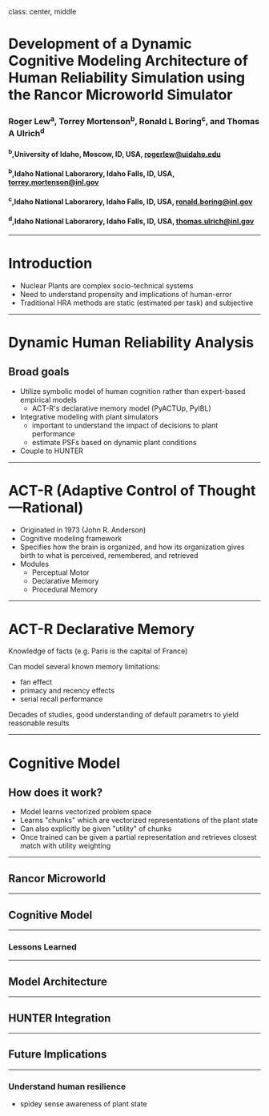 class: center, middle

# Development of a Dynamic Cognitive Modeling Architecture of Human Reliability Simulation using the Rancor Microworld Simulator

### Roger Lew<sup>a</sup>, Torrey Mortenson<sup>b</sup>, Ronald L Boring<sup>c</sup>, and Thomas A Ulrich<sup>d</sup>
#### <sup>b</sup>,University of Idaho, Moscow, ID, USA, rogerlew@uidaho.edu
#### <sup>b</sup>,Idaho National Laborarory, Idaho Falls, ID, USA, torrey.mortenson@inl.gov
#### <sup>c</sup>,Idaho National Laborarory, Idaho Falls, ID, USA, ronald.boring@inl.gov
#### <sup>d</sup>,Idaho National Laborarory, Idaho Falls, ID, USA, thomas.ulrich@inl.gov

---

# Introduction

- Nuclear Plants are complex socio-technical systems
- Need to understand propensity and implications of human-error
- Traditional HRA methods are static (estimated per task) and subjective

---


# Dynamic Human Reliability Analysis

## Broad goals

- Utilize symbolic model of human cognition rather than expert-based empirical models
  - ACT-R's declarative memory model (PyACTUp, PyIBL)
- Integrative modeling with plant simulators
  - important to understand the impact of decisions to plant performance
  - estimate PSFs based on dynamic plant conditions
- Couple to HUNTER

---

# ACT-R (Adaptive Control of Thought—Rational)

- Originated in 1973 (John R. Anderson)
- Cognitive modeling framework
- Specifies how the brain is organized, and how its organization gives birth to what is perceived, remembered, and retrieved
- Modules
  - Perceptual Motor
  - Declarative Memory
  - Procedural Memory

---

# ACT-R Declarative Memory

Knowledge of facts (e.g. Paris is the capital of France)

Can model several known memory limitations:
- fan effect
- primacy and recency effects
- serial recall performance

Decades of studies, good understanding of default parametrs to yield reasonable results

---

# Cognitive Model

## How does it work?

- Model learns vectorized problem space
- Learns "chunks" which are vectorized representations of the plant state
- Can also explicitly be given "utility" of chunks
- Once trained can be given a partial representation and retrieves closest match with utility weighting

---

## Rancor Microworld

---

## Cognitive Model

---

### Lessons Learned

---


## Model Architecture

---

## HUNTER Integration

---

## Future Implications

---

### Understand human resilience

- spidey sense awareness of plant state
